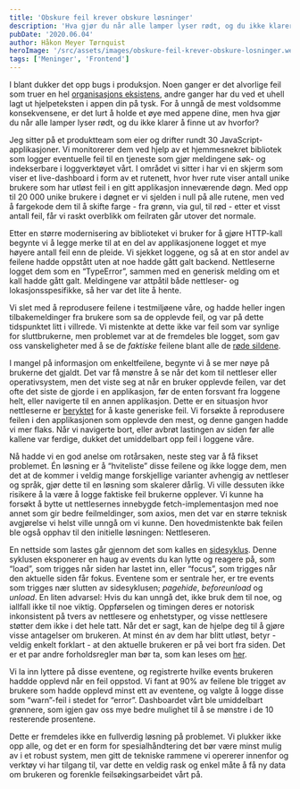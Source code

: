 ```yaml
---
title: 'Obskure feil krever obskure løsninger'
description: 'Hva gjør du når alle lamper lyser rødt, og du ikke klarer å finne ut av hvorfor? Les hvordan vi jobber med feilsøking  >> '
pubDate: '2020.06.04'
author: Håkon Meyer Tørnquist
heroImage: '/src/assets/images/obskure-feil-krever-obskure-losninger.webp'
tags: ['Meninger', 'Frontend']
---
```


I blant dukker det opp bugs i produksjon. Noen ganger er det alvorlige feil som truer en hel [organisasjons eksistens](https://medium.com/dataseries/the-rise-and-fall-of-knight-capital-buy-high-sell-low-rinse-and-repeat-ae17fae780f6), andre ganger har du ved et uhell lagt ut hjelpeteksten i appen din på tysk. For å unngå de mest voldsomme konsekvensene, er det lurt å holde et øye med appene dine, men hva gjør du når alle lamper lyser rødt, og du ikke klarer å finne ut av hvorfor?

Jeg sitter på et produktteam som eier og drifter rundt 30 JavaScript-applikasjoner. Vi monitorerer dem ved hjelp av et hjemmesnekret bibliotek som logger eventuelle feil til en tjeneste som gjør meldingene søk- og indekserbare i loggverktøyet vårt. I området vi sitter i har vi en skjerm som viser et live-dashboard i form av et rutenett, hvor hver rute viser antall unike brukere som har utløst feil i en gitt applikasjon inneværende døgn. Med opp til 20 000 unike brukere i døgnet er vi sjelden i null på alle rutene, men ved å fargekode dem til å skifte farge - fra grønn, via gul, til rød - etter et visst antall feil, får vi raskt overblikk om feilraten går utover det normale.

Etter en større modernisering av biblioteket vi bruker for å gjøre HTTP-kall begynte vi å legge merke til at en del av applikasjonene logget et mye høyere antall feil enn de pleide. Vi sjekket loggene, og så at en stor andel av feilene hadde oppstått uten at noe hadde gått galt backend. Nettleserne logget dem som en “TypeError”, sammen med en generisk melding om et kall hadde gått galt. Meldingene var attpåtil både nettleser- og lokasjonsspesifikke, så her var det lite å hente.

Vi slet med å reprodusere feilene i testmiljøene våre, og hadde heller ingen tilbakemeldinger fra brukere som sa de opplevde feil, og var på dette tidspunktet litt i villrede. Vi mistenkte at dette ikke var feil som var synlige for sluttbrukerne, men problemet var at de fremdeles ble logget, som gav oss vanskeligheter med å se de *faktiske* feilene blant alle de [røde sildene](https://no.wikipedia.org/wiki/Red_herring).

I mangel på informasjon om enkeltfeilene, begynte vi å se mer nøye på brukerne det gjaldt. Det var få mønstre å se når det kom til nettleser eller operativsystem, men det viste seg at når en bruker opplevde feilen, var det ofte det siste de gjorde i en applikasjon, før de enten forsvant fra loggene helt, eller navigerte til en annen applikasjon. Dette er en situasjon hvor nettleserne er [beryktet](https://bugzilla.mozilla.org/show_bug.cgi?id=1280189) for å kaste generiske feil. Vi forsøkte å reprodusere feilen i den applikasjonen som opplevde den mest, og denne gangen hadde vi mer flaks. Når vi navigerte bort, eller avbrøt lastingen av siden før alle kallene var ferdige, dukket det umiddelbart opp feil i loggene våre.

Nå hadde vi en god anelse om rotårsaken, neste steg var å få fikset problemet. Én løsning er å “hviteliste” disse feilene og ikke logge dem, men det at de kommer i veldig mange forskjellige varianter avhengig av nettleser og språk, gjør dette til en løsning som skalerer dårlig. Vi ville dessuten ikke risikere å la være å logge faktiske feil brukerne opplever. Vi kunne ha forsøkt å bytte ut nettlesernes innebygde fetch-implementasjon med noe annet som gir bedre feilmeldinger, som axios, men det var en større teknisk avgjørelse vi helst ville unngå om vi kunne. Den hovedmistenkte bak feilen ble også opphav til den initielle løsningen: Nettleseren.

En nettside som lastes går gjennom det som kalles en [sidesyklus](https://developers.google.com/web/updates/2018/07/page-lifecycle-api). Denne syklusen eksponerer en haug av events du kan lytte og reagere på, som “load”, som trigges når siden har lastet inn, eller “focus”, som trigges når den aktuelle siden får fokus. Eventene som er sentrale her, er tre events som trigges nær slutten av sidesyklusen; *pagehide*, *beforeunload* og *unload*. En liten advarsel: Hvis du kan unngå det, ikke bruk dem til noe, og iallfall ikke til noe viktig. Oppførselen og timingen deres er notorisk inkonsistent på tvers av nettlesere og enhetstyper, og visse nettlesere støtter dem ikke i det hele tatt. Når det er sagt, kan de hjelpe deg til å gjøre visse antagelser om brukeren. At minst én av dem har blitt utløst, betyr - veldig enkelt forklart - at den aktuelle brukeren er på vei bort fra siden. Det er et par andre forholdsregler man bør ta, som kan leses om [her](https://developers.google.com/web/updates/2018/07/page-lifecycle-api).

Vi la inn lyttere på disse eventene, og registrerte hvilke events brukeren haddde opplevd når en feil oppstod. Vi fant at 90% av feilene ble trigget av brukere som hadde opplevd minst ett av eventene, og valgte å logge disse som “warn”-feil i stedet for “error”. Dashboardet vårt ble umiddelbart grønnere, som igjen gav oss mye bedre mulighet til å se mønstre i de 10 resterende prosentene.

Dette er fremdeles ikke en fullverdig løsning på problemet. Vi plukker ikke opp alle, og det er en form for spesialhåndtering det bør være minst mulig av i et robust system, men gitt de tekniske rammene vi opererer innenfor og verktøy vi har tilgang til, var dette en veldig rask og enkel måte å få ny data om brukeren og forenkle feilsøkingsarbeidet vårt på.